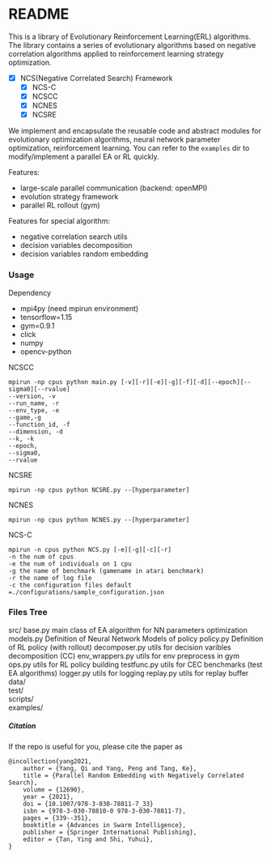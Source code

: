 # README

This is a library of Evolutionary Reinforcement Learning(ERL) algorithms. The library contains a series of evolutionary algorithms based on negative correlation algorithms applied to reinforcement learning strategy optimization.

- [x] NCS(Negative Correlated Search) Framework
    - [x] NCS-C
    - [x] NCSCC
    - [x] NCNES
    - [x] NCSRE

We implement and encapsulate the reusable code and abstract modules for evolutionary optimization algorithms, neural network parameter optimization, reinforcement learning. You can refer to the `examples` dir to modify/implement a parallel EA or RL quickly.

Features:
- large-scale parallel communication (backend: openMPI)
- evolution strategy framework
- parallel RL rollout (gym)

Features for special algorithm:
- negative correlation search utils
- decision variables decomposition
- decision variables random embedding

### Usage

Dependency
- mpi4py (need mpirun environment)
- tensorflow=1.15
- gym=0.9.1
- click 
- numpy
- opencv-python



NCSCC

```
mpirun -np cpus python main.py [-v][-r][-e][-g][-f][-d][--epoch][--sigma0][--rvalue]
--version, -v     
--run_name, -r  
--env_type, -e   
--game,-g         
--function_id, -f 
--dimension, -d   
--k, -k       
--epoch,     
--sigma0,  
--rvalue 
```

NCSRE
```
mpirun -np cpus python NCSRE.py --[hyperparameter]
```

NCNES
```
mpirun -np cpus python NCNES.py --[hyperparameter]
```

NCS-C

```
mpirun -n cpus python NCS.py [-e][-g][-c][-r]
-n the num of cpus  
-e the num of individuals on 1 cpu
-g the name of benchmark (gamename in atari benchmark)
-r the name of log file
-c the configuration files default =./configurations/sample_configuration.json
```

### Files Tree
src/
    base.py         main class of EA algorithm for NN parameters optimization
    models.py       Definition of Neural Network Models of policy
    policy.py       Definition of RL policy (with rollout) 
    decomposer.py   utils for decision varibles decomposition (CC) 
    env_wrappers.py utils for env preprocess in gym                 
    ops.py          utils for RL policy building 
    testfunc.py     utils for CEC benchmarks (test EA algorithms)
    logger.py       utils for logging
    replay.py       utils for replay buffer
data/                      
test/                     
scripts/   
examples/


##### Citation

If the repo is useful for you, please cite the paper as

```
@incollection{yang2021,
    author = {Yang, Qi and Yang, Peng and Tang, Ke},
	title = {Parallel Random Embedding with Negatively Correlated Search},
	volume = {12690},
    year = {2021},
	doi = {10.1007/978-3-030-78811-7_33}
	isbn = {978-3-030-78810-0 978-3-030-78811-7},
	pages = {339--351},
	booktitle = {Advances in Swarm Intelligence},
	publisher = {Springer International Publishing},
	editor = {Tan, Ying and Shi, Yuhui},
}
```
